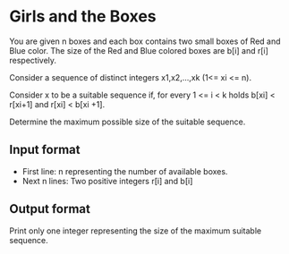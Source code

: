 # Girls and the Boxes

You are given n boxes and each box contains two small boxes of Red and Blue color. The size of the Red and Blue colored boxes are b[i] and r[i] respectively.

Consider a sequence of distinct integers x1,x2,...,xk (1<= xi <= n).

Consider x to be a suitable sequence if, for every 1 <= i < k holds b[xi] < r[xi+1] and r[xi] < b[xi +1].

Determine the maximum possible size of the suitable sequence.

## Input format

- First line: n representing the number of available boxes.
- Next n lines: Two positive integers r[i] and b[i]

## Output format

Print only one integer representing the size of the maximum suitable sequence.
